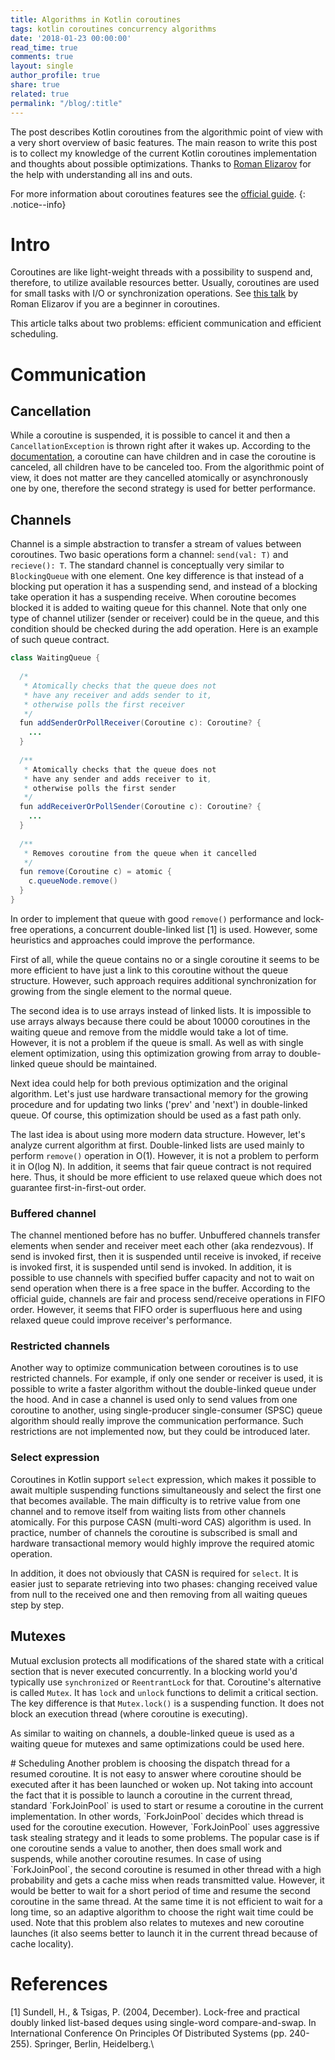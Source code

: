 ```yaml
---
title: Algorithms in Kotlin coroutines
tags: kotlin coroutines concurrency algorithms
date: '2018-01-23 00:00:00'
read_time: true
comments: true
layout: single
author_profile: true
share: true
related: true
permalink: "/blog/:title"
---
```


The post describes Kotlin coroutines from the algorithmic point of view with a very short overview of basic features. The main reason to write this post is to collect my knowledge of the current Kotlin coroutines implementation and thoughts about possible optimizations. Thanks to [Roman Elizarov](https://www.linkedin.com/in/relizarov) for the help with understanding all ins and outs.

For more information about coroutines features see the [official guide](https://github.com/Kotlin/kotlinx.coroutines/blob/master/coroutines-guide.md).
{: .notice--info}

# Intro
Coroutines are like light-weight threads with a possibility to suspend and, therefore, to utilize available resources better. Usually, coroutines are used for small tasks with I/O or synchronization operations. See [this talk](https://www.youtube.com/watch?list=PLQ176FUIyIUY6UK1cgVsbdPYA3X5WLam5&v=_hfBv0a09Jc) by Roman Elizarov if you are a beginner in coroutines.

This article talks about two problems: efficient communication and efficient scheduling.

# Communication

## Cancellation
While a coroutine is suspended, it is possible to cancel it and then a `CancellationException` is thrown right after it wakes up. According to the [documentation](https://github.com/Kotlin/kotlinx.coroutines/blob/master/coroutines-guide.md#children-of-a-coroutine), a coroutine can have children and in case the coroutine is canceled, all children have to be canceled too. From the algorithmic point of view, it does not matter are they cancelled atomically or asynchronously one by one, therefore the second strategy is used for better performance.

## Channels
Channel is a simple abstraction to transfer a stream of values between coroutines. Two basic operations form a channel: `send(val: T)` and `recieve(): T`. The standard channel is conceptually very similar to `BlockingQueue` with one element. One key difference is that instead of a blocking put operation it has a suspending send, and instead of a blocking take operation it has a suspending receive. When coroutine becomes blocked it is added to waiting queue for this channel. Note that only one type of channel utilizer (sender or receiver) could be in the queue, and this condition should be checked during the add operation. Here is an example of such queue contract.

```java
class WaitingQueue {
  
  /*
   * Atomically checks that the queue does not 
   * have any receiver and adds sender to it, 
   * otherwise polls the first receiver
   */
  fun addSenderOrPollReceiver(Coroutine c): Coroutine? { 
    ... 
  }
  
  /**
   * Atomically checks that the queue does not 
   * have any sender and adds receiver to it,
   * otherwise polls the first sender
   */
  fun addReceiverOrPollSender(Coroutine c): Coroutine? {
    ...
  }
  
  /**
   * Removes coroutine from the queue when it cancelled
   */
  fun remove(Coroutine c) = atomic {
    c.queueNode.remove()
  }
}
```

In order to implement that queue with good `remove()` performance and lock-free operations, a concurrent double-linked list [1] is used. However, some heuristics and approaches could improve the performance.

First of all, while the queue contains no or a single coroutine it seems to be more efficient to have just a link to this coroutine without the queue structure. However, such approach requires additional synchronization for growing from the single element to the normal queue.

The second idea is to use arrays instead of linked lists. It is impossible to use arrays always because there could be about 10000 coroutines in the waiting queue and remove from the middle would take a lot of time. However, it is not a problem if the queue is small. As well as with single element optimization, using this optimization growing from array to double-linked queue should be maintained.

Next idea could help for both previous optimization and the original algorithm. Let's just use hardware transactional memory for the growing procedure and for updating two links ('prev' and 'next') in double-linked queue. Of course, this optimization should be used as a fast path only.

The last idea is about using more modern data structure. However, let's analyze current algorithm at first. Double-linked lists are used mainly to perform `remove()` operation in O(1). However, it is not a problem to perform it in O(log N). In addition, it seems that fair queue contract is not required here. Thus, it should be more efficient to use relaxed queue which does not guarantee first-in-first-out order. 

### Buffered channel
The channel mentioned before has no buffer. Unbuffered channels transfer elements when sender and receiver meet each other (aka rendezvous). If send is invoked first, then it is suspended until receive is invoked, if receive is invoked first, it is suspended until send is invoked. In addition, it is possible to use channels with specified buffer capacity and not to wait on send operation when there is a free space in the buffer. According to the official guide, channels are fair and process send/receive operations in FIFO order. However, it seems that FIFO order is superfluous here and using relaxed queue could improve receiver's performance. 

### Restricted channels
Another way to optimize communication between coroutines is to use restricted channels. For example, if only one sender or receiver is used, it is possible to write a faster algorithm without the double-linked queue under the hood. And in case a channel is used only to send values from one coroutine to another, using single-producer single-consumer (SPSC) queue algorithm should really improve the communication performance. Such restrictions are not implemented now, but they could be introduced later.

### Select expression
Coroutines in Kotlin support `select` expression, which makes it possible to await multiple suspending functions simultaneously and select the first one that becomes available. The main difficulty is to retrive value from one channel and to remove itself from waiting lists from other channels atomically. For this purpose CASN (multi-word CAS) algorithm is used. In practice, number of channels the coroutine is subscribed is small and hardware transactional memory would highly improve the required atomic operation.

In addition, it does not obviously that CASN is required for `select`. It is easier just to separate retrieving into two phases: changing received value from null to the received one and then removing from all waiting queues step by step.

## Mutexes
Mutual exclusion protects all modifications of the shared state with a critical section that is never executed concurrently. In a blocking world you'd typically use `synchronized` or `ReentrantLock` for that. Coroutine's alternative is called `Mutex`. It has `lock` and `unlock` functions to delimit a critical section. The key difference is that `Mutex.lock()` is a suspending function. It does not block an execution thread (where coroutine is executing).

As similar to waiting on channels, a double-linked queue is used as a waiting queue for mutexes and same optimizations could be used here.

<a id="scheduling"/> 
# Scheduling
Another problem is choosing the dispatch thread for a resumed coroutine. It is not easy to answer where coroutine should be executed after it has been launched or woken up. Not taking into account the fact that it is possible to launch a coroutine in the current thread, standard `ForkJoinPool` is used to start or resume a coroutine in the current implementation. In other words, `ForkJoinPool` decides which thread is used for the coroutine execution. However, `ForkJoinPool` uses aggressive task stealing strategy and it leads to some problems. The popular case is if one coroutine sends a value to another, then does small work and suspends, while another coroutine resumes. In case of using `ForkJoinPool`, the second coroutine is resumed in other thread with a high probability and gets a cache miss when reads transmitted value. However, it would be better to wait for a short period of time and resume the second coroutine in the same thread. At the same time it is not efficient to wait for a long time, so an adaptive algorithm to choose the right wait time could be used. Note that this problem also relates to mutexes and new coroutine launches (it also seems better to launch it in the current thread because of cache locality).

# References
[1] Sundell, H., & Tsigas, P. (2004, December). Lock-free and practical doubly linked list-based deques using single-word compare-and-swap. In International Conference On Principles Of Distributed Systems (pp. 240-255). Springer, Berlin, Heidelberg.\\